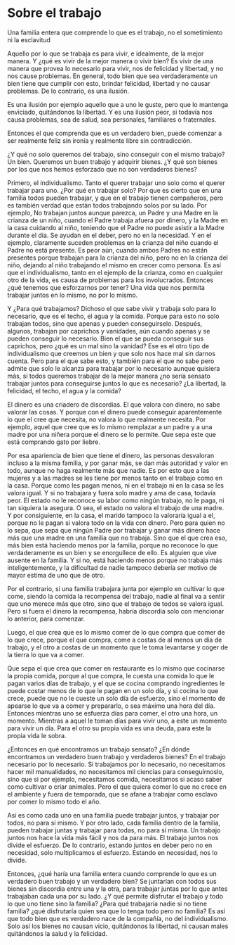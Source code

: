 # Sobre el trabajo

Una familia entera que comprende lo que es el trabajo, no el sometimiento ni la esclavitud

Aquello por lo que se trabaja es para vivir, e idealmente, de la mejor manera. Y ¿qué es vivir de la mejor manera o vivir bien? Es vivir de una manera que provea lo necesario para vivir, nos de felicidad y libertad, y no nos cause problemas. En general, todo bien que sea verdaderamente un bien tiene que cumplir con esto, brindar felicidad, libertad y no causar problemas. De lo contrario, es una ilusión.

Es una ilusión por ejemplo aquello que a uno le guste, pero que lo mantenga enviciado, quitándonos la libertad. Y es una ilusión peor, si todavía nos causa problemas, sea de salud, sea personales, familiares o fraternales.

Entonces el que comprenda que es un verdadero bien, puede comenzar a ser realmente feliz sin ironía y realmente libre sin contradicción.

¿Y qué no solo queremos del trabajo, sino conseguir con el mismo trabajo? Un bien. Queremos un buen trabajo y adquirir bienes. ¿Y qué son bienes por los que nos hemos esforzado que no son verdaderos bienes?

Primero, el individualismo. Tanto el querer trabajar uno solo como el querer trabajar para uno. ¿Por qué en trabajar solo? Por que es cierto que en una familia todos pueden trabajar, y que en el trabajo tienen compañeros, pero es también verdad que están todos trabajando solos por su lado. Por ejemplo, No trabajan juntos aunque parezca, un Padre y una Madre en la crianza de un niño, cuando el Padre trabaja afuera por dinero, y la Madre en la casa cuidando al niño, teniendo que el Padre no puede asistir a la Madre durante el día. Se ayudan en el deber, pero no en la necesidad. Y en el ejemplo, claramente suceden problemas en la crianza del niño cuando el Padre no está presente. Es peor aún, cuando ambos Padres no están presentes porque trabajan para la crianza del niño, pero no en la crianza del niño, dejando al niño trabajando el mismo en crecer como persona. Es así que el individualismo, tanto en el ejemplo de la crianza, como en cualquier otro de la vida, es causa de problemas para los involucrados. Entonces ¿qué tenemos que esforzarnos por tener? Una vida que nos permita trabajar juntos en lo mismo, no por lo mismo. 

Y ¿Para qué trabajamos? Dichoso el que sabe vivir y trabaja solo para lo necesario, que es el techo, el agua y la comida. Porque para esto no solo trabajan todos, sino que apenas y pueden conseguírselo. Después, algunos, trabajan por caprichos y vanidades, aún cuando apenas y se pueden conseguir lo necesario. Bien el que se pueda conseguir sus caprichos, pero ¿qué es un mal sino la vanidad? Ese es el otro tipo de individualismo que creemos un bien y que solo nos hace mal sin darnos cuenta. Pero para el que sabe esto, y también para el que no sabe pero admite que solo le alcanza para trabajar por lo necesario aunque quisiera más, si todos queremos trabajar de la mejor manera ¿no sería sensato trabajar juntos para conseguirse juntos lo que es necesario? ¿La libertad, la felicidad, el techo, el agua y la comida?

El dinero es una criadero de discordias. El que valora con dinero, no sabe valorar las cosas. Y porque con el dinero puede conseguir aparentemente lo que el cree que necesita, no valora lo que realmente necesita. Por ejemplo, aquel que cree que es lo mismo remplazar a un padre y a una madre por una niñera porque el dinero se lo permite. Que sepa este que está comprando gato por liebre. 

Por esa apariencia de bien que tiene el dinero, las personas desvaloran incluso a la misma familia, y por ganar más, se dan más autoridad y valor en todo, aunque no haga realmente más que nadie. Es por esto que a las mujeres y a las madres se les tiene por menos tanto en el trabajo como en la casa. Porque como les pagan menos, ni en el trabajo ni en la casa se les valora igual. Y si no trabajara y fuera solo madre y ama de casa, todavía peor. El estado no le reconoce su labor como ningún trabajo, no le paga, ni tan siquiera la asegura. O sea, el estado no valora el trabajo de una madre. Y por consiguiente, en la casa, el marido tampoco la valoraría igual a el, porque no le pagan si valora todo en la vida con dinero. Pero para quien no lo sepa, que sepa que ningún Padre por trabajar y ganar más dinero hace más que una madre en una familia que no trabaja. Sino que el que crea eso, más bien está haciendo menos por la familia, porque no reconoce lo que verdaderamente es un bien y se enorgullece de ello. Es alguien que vive ausente en la familia. Y si no, está haciendo menos porque no trabaja más inteligentemente, y la dificultad de nadie tampoco debería ser motivo de mayor estima de uno que de otro. 

Por el contrario, si una familia trabajara junta por ejemplo en cultivar lo que come, siendo la comida la recompensa del trabajo, nadie al final va a sentir que uno merece más que otro, sino que el trabajo de todos se valora igual. Pero si fuera el dinero la recompensa, habría discordia solo con mencionar lo anterior, para comenzar.

Luego, el que crea que es lo mismo comer de lo que compra que comer de lo que crece, porque el que compra, come a costas de al menos un día de trabajo, y el otro a costas de un momento que le toma levantarse y coger de la tierra lo que va a comer. 

Que sepa el que crea que comer en restaurante es lo mismo que cocinarse la propia comida, porque al que compra, le cuesta una comida lo que le pagan varios días de trabajo, y el que se cocina comprando ingredientes le puede costar menos de lo que le pagan en un solo día, y si cocina lo que crece, puede que no le cueste un solo día de esfuerzo, sino el momento de apearse lo que va a comer y prepararlo, o sea máximo una hora del día. Entonces mientras uno se esfuerza días para comer, el otro una hora, un momento. Mientras a aquel le toman días para vivir uno, a este un momento para vivir un día. Para el otro su propia vida es una deuda, para este la propia vida le sobra.

¿Entonces en qué encontramos un trabajo sensato? ¿En dónde encontramos un verdadero buen trabajo y verdaderos bienes? En el trabajo necesario por lo necesario. Si trabajamos por lo necesario, no necesitamos hacer mil manualidades, no necesitamos mil ciencias para conseguírnoslo, sino que si por ejemplo, necesitamos comida, necesitamos si acaso saber como cultivar o criar animales. Pero el que quiera comer lo que no crece en el ambiente y fuera de temporada, que se afane a trabajar como esclavo por comer lo mismo todo el año. 

Así es como cada uno en una familia puede trabajar juntos, y trabajar por todos, no para sí mismo. Y por otro lado, cada familia dentro de la familia, pueden trabajar juntas y trabajar para todas, no para sí misma. Un trabajo juntos nos hace la vida más fácil y nos da para más. El trabajo juntos nos divide el esfuerzo. De lo contrario, estando juntos en deber pero no en necesidad, solo multiplicamos el esfuerzo. Estando en necesidad, nos lo divide.

Entonces, ¿qué haría una familia entera cuando comprende lo que es un verdadero buen trabajo y un verdadero bien? Se juntarían con todos sus bienes sin discordia entre una y la otra, para trabajar juntas por lo que antes trabajaban cada una por su lado. ¿Y qué permite disfrutar el trabajo y todo lo que uno tiene sino la familia? ¿Para qué trabajaría nadie si no tiene familia? ¿qué disfrutaría quien sea que lo tenga todo pero no familia? Es así que todo bien que es verdadero nace de la compañía, no del individualismo. Solo así los bienes no causan vicio, quitándonos la libertad, ni causan males quitándonos la salud y la felicidad.
